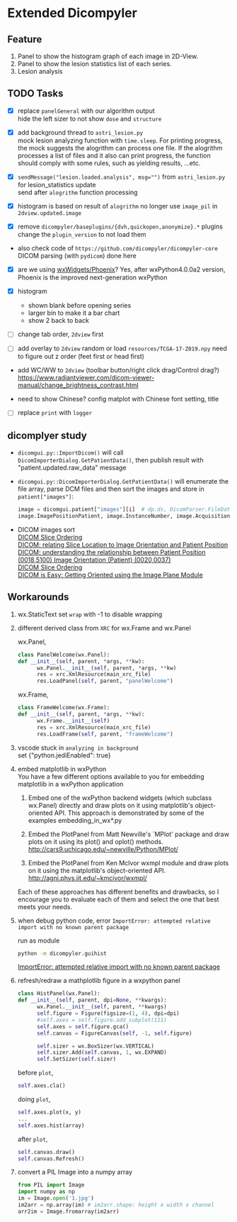 # Extended Dicompyler

## Feature

1. Panel to show the histogram graph of each image in 2D-View.
2. Panel to show the lesion statistics list of each series.
3. Lesion analysis

## TODO Tasks

- [x] replace `panelGeneral` with our algorithm output  
       hide the left sizer to not show `dose` and `structure`

- [x] add background thread to `astri_lesion.py`  
       mock lesion analyzing function with `time.sleep`. For printing progress, the mock suggests the alogrithm can process one file. If the alogrithm processes a list of files and it also can print progress, the function should comply with some rules, such as yielding results, ...etc.

- [x] `sendMessage("lesion.loaded.analysis", msg="")` from `astri_lesion.py` for lesion_statistics update  
       send after `alogrithm` function processing

- [x] histogram is based on result of `alogrithm`
      no longer use `image_pil` in `2dview.updated.image`

- [x] remove `dicompyler/baseplugins/{dvh,quickopen,anonymize}.*` plugins  
       change the `plugin_version` to not load them

- also check code of `https://github.com/dicompyler/dicompyler-core` DICOM parsing (with `pydicom`) done here

- [x] are we using [wxWidgets/Phoenix](https://github.com/wxWidgets/Phoenix/)?
      Yes, after wxPython4.0.0a2 version, Phoenix is the improved next-generation wxPython

- [x] histogram

  - shown blank before opening series
  - larger bin to make it a bar chart
  - show 2 back to back

- [ ] change tab order, `2dview` first

- [ ] add overlay to `2dview`
      random or load `resources/TCGA-17-Z019.npy`
      need to figure out z order (feet first or head first)

- add WC/WW to `2dview` (toolbar button/right click drag/Control drag?) <https://www.radiantviewer.com/dicom-viewer-manual/change_brightness_contrast.html>

- need to show Chinese? config matplot with Chinese font setting, title

- [ ] replace `print` with `logger`

## dicomplyer study

- `dicomgui.py::ImportDicom()` will call `DicomImporterDialog.GetPatientData()`, then publish result with "patient.updated.raw_data" message
- `dicomgui.py::DicomImporterDialog.GetPatientData()` will enumerate the file array, parse DCM files and then sort the images and store in `patient["images"]`:

  ```python
  image = dicomgui.patient["images"][i]  # dp.ds, DicomParser.FileDataset
  image.ImagePositionPatient, image.InstanceNumber, image.AcquisitionNumber
  ```

- DICOM images sort  
   [DICOM Slice Ordering](https://stackoverflow.com/questions/6597843/dicom-slice-ordering)  
   [DICOM: relating Slice Location to Image Orientation and Patient Position](https://stackoverflow.com/questions/40138092/dicom-relating-slice-location-to-image-orientation-and-patient-position)  
   [DICOM: understanding the relationship between Patient Position (0018,5100) Image Orientation (Patient) (0020,0037)](https://stackoverflow.com/questions/40115444/dicom-understanding-the-relationship-between-patient-position-0018-5100-image)  
   [DICOM Slice Ordering](https://stackoverflow.com/questions/6597843/dicom-slice-ordering)  
   [DICOM is Easy: Getting Oriented using the Image Plane Module](https://dicomiseasy.blogspot.com/2013/06/getting-oriented-using-image-plane.html)  

## Workarounds

1. wx.StaticText set `wrap` with -1 to disable wrapping
2. different derived class from `XRC` for wx.Frame and wx.Panel

   wx.Panel,

   ```python
   class PanelWelcome(wx.Panel):
   def __init__(self, parent, *args, **kw):
         wx.Panel.__init__(self, parent, *args, **kw)
         res = xrc.XmlResource(main_xrc_file)
         res.LoadPanel(self, parent, "panelWelcome")
   ```

   wx.Frame,

   ```python
   class FrameWelcome(wx.Frame):
   def __init__(self, parent, *args, **kw):
         wx.Frame.__init__(self)
         res = xrc.XmlResource(main_xrc_file)
         res.LoadFrame(self, parent, "frameWelcome")
   ```

3. vscode stuck in `analyzing in background`  
   set {"python.jediEnabled": true}

4. embed matplotlib in wxPython  
   You have a few different options available to you for embedding matplotlib in a wxPython application

   1. Embed one of the wxPython backend widgets (which subclass wx.Panel) directly and draw plots on it using matplotlib's object-oriented API. This approach is demonstrated by some of the examples embedding_in_wx\*.py

   2. Embed the PlotPanel from Matt Newville's `MPlot' package and draw plots on it using its plot() and oplot() methods.
      <http://cars9.uchicago.edu/~newville/Python/MPlot/>

   3. Embed the PlotPanel from Ken McIvor wxmpl module and draw plots on it using the matplotlib's object-oriented API.
      <http://agni.phys.iit.edu/~kmcivor/wxmpl/>

   Each of these approaches has different benefits and drawbacks, so I encourage you to evaluate each of them and select the one that best meets your needs.

5. when debug python code, error `ImportError: attempted relative import with no known parent package`

   run as module

   ```sh
   python -m dicompyler.guihist
   ```

   [ImportError: attempted relative import with no known parent package](https://napuzba.com/a/import-error-relative-no-parent/p4)

6. refresh/redraw a mathplotlib figure in a wxpython panel

   ```python
   class HistPanel(wx.Panel):
   def __init__(self, parent, dpi=None, **kwargs):
         wx.Panel.__init__(self, parent, **kwargs)
         self.figure = Figure(figsize=(1, 4), dpi=dpi)
         #self.axes = self.figure.add_subplot(111)
         self.axes = self.figure.gca()
         self.canvas = FigureCanvas(self, -1, self.figure)

         self.sizer = wx.BoxSizer(wx.VERTICAL)
         self.sizer.Add(self.canvas, 1, wx.EXPAND)
         self.SetSizer(self.sizer)
   ```

   before `plot`,

   ```python
   self.axes.cla()
   ```

   doing `plot`,

   ```python
   self.axes.plot(x, y)
   ...
   self.axes.hist(array)
   ```

   after `plot`,

   ```python
   self.canvas.draw()
   self.canvas.Refresh()
   ```

7. convert a PIL Image into a numpy array

   ```python
   from PIL import Image
   import numpy as np
   im = Image.open('1.jpg')
   im2arr = np.array(im) # im2arr.shape: height x width x channel
   arr2im = Image.fromarray(im2arr)
   ```
